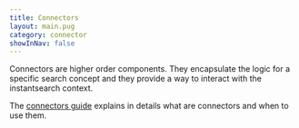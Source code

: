 ```yaml
---
title: Connectors
layout: main.pug
category: connector
showInNav: false
---
```


Connectors are higher order components. They encapsulate the logic for
a specific search concept and they provide a way to interact with
the instantsearch context.

The [connectors guide](guide/connectors.html) explains in details what are connectors
and when to use them.
